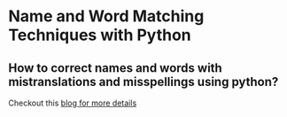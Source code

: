 # Name and Word Matching Techniques with Python

## How to correct names and words with mistranslations and misspellings using python?




Checkout this [blog for more details](https://medium.com/@raoofnaushad7/all-name-and-word-matching-techniques-with-python-8c6861477c3)
